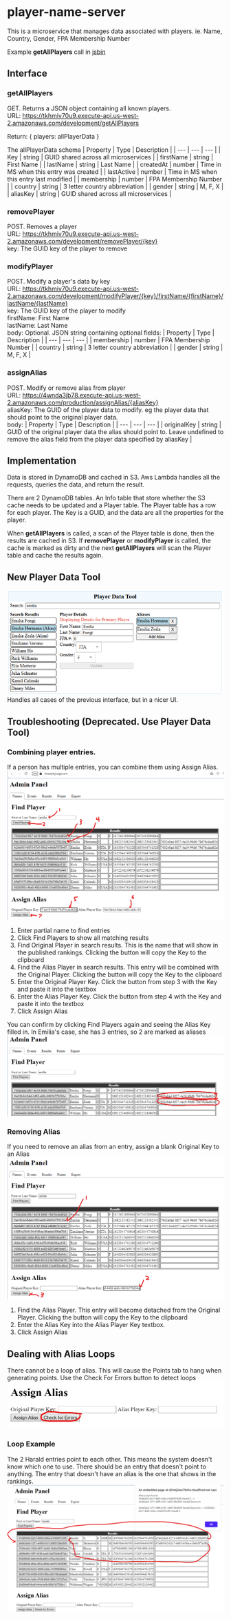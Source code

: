 # player-name-server

This is a microservice that manages data associated with players. ie. Name, Country, Gender, FPA Membership Number

Example **getAllPlayers** call in [jsbin](https://jsbin.com/qakiduqaji/edit?js,console)

## Interface
### getAllPlayers
GET. Returns a JSON object containing all known players.  
URL: https://tkhmiv70u9.execute-api.us-west-2.amazonaws.com/development/getAllPlayers

Return:
{
    players: allPlayerData
}

The allPlayerData schema
| Property    | Type | Description |
| --- | --- | --- |
| Key | string | GUID shared across all microservices |
| firstName | string | First Name |
| lastName | string | Last Name |
| createdAt | number | Time in MS when this entry was created |
| lastActive | number | Time in MS when this entry last modified |
| membership | number | FPA Membership Number |
| country | string | 3 letter country abbreviation |
| gender | string | M, F, X |
| aliasKey | string | GUID shared across all microservices |

### removePlayer
POST. Removes a player  
URL: https://tkhmiv70u9.execute-api.us-west-2.amazonaws.com/development/removePlayer/{key}  
key: The GUID key of the player to remove

### modifyPlayer
POST. Modify a player's data by key  
URL: https://tkhmiv70u9.execute-api.us-west-2.amazonaws.com/development/modifyPlayer/{key}/firstName/{firstName}/lastName/{lastName}  
key: The GUID key of the player to modify  
firstName: First Name  
lastName: Last Name  
body: Optional. JSON string containing optional fields:
| Property    | Type | Description |
| --- | --- | --- |
| membership | number | FPA Membership Number |
| country | string | 3 letter country abbreviation |
| gender | string | M, F, X |

### assignAlias
POST. Modify or remove alias from player  
URL: https://4wnda3jb78.execute-api.us-west-2.amazonaws.com/production/assignAlias/{aliasKey}  
aliasKey: The GUID of the player data to modify. eg the player data that should point to the original player data.  
body:
| Property    | Type | Description |
| --- | --- | --- |
| originalKey | string | GUID of the original player data the alias should point to. Leave undefined to remove the alias field from the player data specified by aliasKey |

## Implementation
Data is stored in DynamoDB and cached in S3. Aws Lambda handles all the requests, queries the data, and return the result.

There are 2 DynamoDB tables. An Info table that store whether the S3 cache needs to be updated and a Player table. The Player table has a row for each player. The Key is a GUID, and the data are all the properties for the player.

When **getAllPlayers** is called, a scan of the Player table is done, then the results are cached in S3. If **removePlayer** or **modifyPlayer** is called, the cache is marked as dirty and the next **getAllPlayers** will scan the Player table and cache the results again.

## New Player Data Tool
![alt text](image-7.png)
Handles all cases of the previous interface, but in a nicer UI.

## Troubleshooting (Deprecated. Use Player Data Tool)
### Combining player entries.
If a person has multiple entries, you can combine them using Assign Alias.
![alt text](image-3.png)  
1. Enter partial name to find entries
2. Click Find Players to show all matching results
3. Find Original Player in search results. This is the name that will show in the published rankings. Clicking the button will copy the Key to the clipboard
4. Find the Alias Player in search results. This entry will be combined with the Original Player. Clicking the button will copy the Key to the clipboard
5. Enter the Original Player Key. Click the button from step 3 with the Key and paste it into the textbox
6. Enter the Alias Player Key. Click the button from step 4 with the Key and paste it into the textbox
7. Click Assign Alias

You can confirm by clicking Find Players again and seeing the Alias Key filled in. In Emilia's case, she has 3 entries, so 2 are marked as aliases
![alt text](image.png)
### Removing Alias
If you need to remove an alias from an entry, assign a blank Original Key to an Alias
![alt text](image-2.png)
1. Find the Alias Player. This entry will become detached from the Original Player. Clicking the button will copy the Key to the clipboard
2. Enter the Alias Key into the Alias Player Key textbox.
3. Click Assign Alias

## Dealing with Alias Loops
There cannot be a loop of alias. This will cause the Points tab to hang when generating points. Use the Check For Errors button to detect loops
![alt text](image-5.png)

### Loop Example
The 2 Harald entries point to each other. This means the system doesn't know which one to use. There should be an entry that doesn't point to anything. The entry that doesn't have an alias is the one that shows in the rankings.
![alt text](image-6.png)